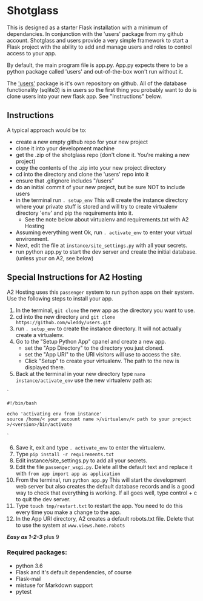 # Shotglass

This is designed as a starter Flask installation with a minimum of dependancies. In conjunction with the 'users' package from
my github account. Shotglass and users provide a very simple framework to start a Flask project with the ability to add and 
manage users and roles to control access to your app.

By default, the main program file is app.py. App.py expects there to be a python package called 'users' and out-of-the-box 
won't run without it.

The ['users'](https://github.com/wleddy/users) package is it's own repository on github. All of the database functionality (sqlite3) is in users so the first thing
you probably want to do is clone users into your new flask app. See "Instructions" below.

## Instructions 

A typical approach would be to:

* create a new empty github repo for your new project
* clone it into your development machine
* get the .zip of the shotglass repo (don't clone it. You're making a new project)
* copy the contents of the .zip into your new project directory
* cd into the directory and clone the 'users' repo into it
* ensure that .gitignore includes "/users"
* do an initial commit of your new project, but be sure NOT to include users
* in the terminal run `. setup_env` This will create the instance directory where your private
  stuff is stored and will try to create virtualenv directory 'env' and pip the requirements into it.  
  * See the note below about virtualenv and requirements.txt with A2 Hosting
* Assuming everything went Ok, run `. activate_env` to enter your virtual environment.
* Next, edit the file at `instance/site_settings.py` with all your secrets.
* run python app.py to start the dev server and create the initial database. (unless your on A2, see below)
    
## Special Instructions for A2 Hosting

A2 Hosting uses this `passenger` system to run python apps on their system. Use the following steps to install your app.

1. In the terminal, `git clone` the new app as the directory you want to use.
2. cd into the new directory and `git clone https://github.com/wleddy/users.git`
3. run `. setup_env` to create the instance directory. It will not actually create a virtualenv.
4. Go to the "Setup Python App" cpanel and create a new app.  
    * set the "App Directory" to the directory you just cloned.
    * set the "App URI" to the URI visitors will use to access the site.
    * Click "Setup" to create your virtualenv. The path to the new is displayed there.
5. Back at the terminal in your new directory type `nano instance/activate_env` use the new virtualenv path as: 
 
`

    #!/bin/bash

    echo 'activating env from instance'
    source /home/< your account name >/virtualenv/< path to your project >/<version>/bin/activate

`

6. Save it, exit and type `. activate_env` to enter the virtualenv.
7. Type `pip install -r requirements.txt`
8. Edit instance/site_settings.py to add all your secrets.
9. Edit the file `passenger_wsgi.py`. Delete all the default text and replace it with `from app import app as application`
10. From the terminal, run `python app.py` This will start the development web server but also creates the default 
database records and is a good way to check that 
everything is working. If all goes well, type control + c to quit the dev server.
11. Type `touch tmp/restart.txt` to restart the app. You need to do this every time you make a change to the app.
12. In the App URI directory, A2 creates a default robots.txt file. Delete that to use the system at `www.views.home.robots`

***Easy as 1-2-3*** plus 9

### Required packages:

* python 3.6
* Flask and it's default dependencies, of course
* Flask-mail
* mistuse for Markdown support
* pytest

